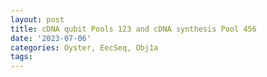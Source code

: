 ```yaml
---
layout: post
title: cDNA qubit Pools 123 and cDNA synthesis Pool 456
date: '2023-07-06'
categories: Oyster, EecSeq, Obj1a
tags: 
---
```

